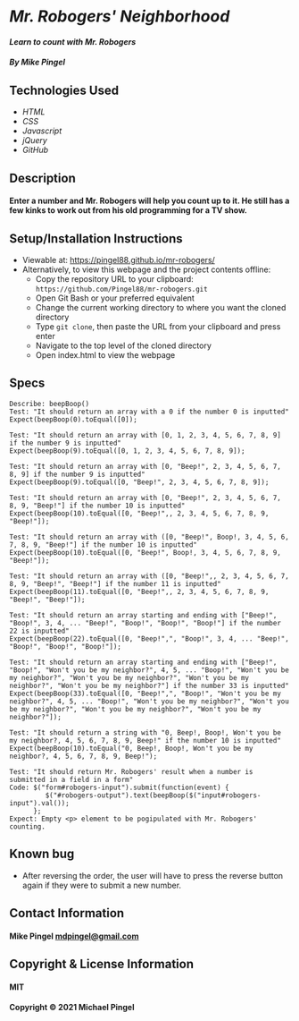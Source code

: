 # _Mr. Robogers' Neighborhood_
#### _Learn to count with Mr. Robogers_
#### _By Mike Pingel_
## Technologies Used
* _HTML_
* _CSS_
* _Javascript_
* _jQuery_
* _GitHub_
## Description
#### Enter a number and Mr. Robogers will help you count up to it. He still has a few kinks to work out from his old programming for a TV show.
## Setup/Installation Instructions
* Viewable at: https://pingel88.github.io/mr-robogers/
* Alternatively, to view this webpage and the project contents offline:
  * Copy the repository URL to your clipboard: `https://github.com/Pingel88/mr-robogers.git`
  * Open Git Bash or your preferred equivalent
  * Change the current working directory to where you want the cloned directory
  * Type `git clone`, then paste the URL from your clipboard and press enter
  * Navigate to the top level of the cloned directory
  * Open index.html to view the webpage
## Specs
```
Describe: beepBoop()
Test: "It should return an array with a 0 if the number 0 is inputted"
Expect(beepBoop(0).toEqual([0]);

Test: "It should return an array with [0, 1, 2, 3, 4, 5, 6, 7, 8, 9] if the number 9 is inputted"
Expect(beepBoop(9).toEqual([0, 1, 2, 3, 4, 5, 6, 7, 8, 9]);

Test: "It should return an array with [0, "Beep!", 2, 3, 4, 5, 6, 7, 8, 9] if the number 9 is inputted"
Expect(beepBoop(9).toEqual([0, "Beep!", 2, 3, 4, 5, 6, 7, 8, 9]);

Test: "It should return an array with [0, "Beep!", 2, 3, 4, 5, 6, 7, 8, 9, "Beep!"] if the number 10 is inputted"
Expect(beepBoop(10).toEqual([0, "Beep!",, 2, 3, 4, 5, 6, 7, 8, 9, "Beep!"]);

Test: "It should return an array with ([0, "Beep!", Boop!, 3, 4, 5, 6, 7, 8, 9, "Beep!"] if the number 10 is inputted"
Expect(beepBoop(10).toEqual([0, "Beep!", Boop!, 3, 4, 5, 6, 7, 8, 9, "Beep!"]);

Test: "It should return an array with ([0, "Beep!",, 2, 3, 4, 5, 6, 7, 8, 9, "Beep!", "Beep!"] if the number 11 is inputted"
Expect(beepBoop(11).toEqual([0, "Beep!",, 2, 3, 4, 5, 6, 7, 8, 9, "Beep!", "Beep!"]);

Test: "It should return an array starting and ending with ["Beep!", "Boop!", 3, 4, ... "Beep!", "Boop!", "Boop!", "Boop!"] if the number 22 is inputted"
Expect(beepBoop(22).toEqual([0, "Beep!",", "Boop!", 3, 4, ... "Beep!", "Boop!", "Boop!", "Boop!"]);

Test: "It should return an array starting and ending with ["Beep!", "Boop!", "Won't you be my neighbor?", 4, 5, ... "Boop!", "Won't you be my neighbor?", "Won't you be my neighbor?", "Won't you be my neighbor?", "Won't you be my neighbor?"] if the number 33 is inputted"
Expect(beepBoop(33).toEqual([0, "Beep!",", "Boop!", "Won't you be my neighbor?", 4, 5, ... "Boop!", "Won't you be my neighbor?", "Won't you be my neighbor?", "Won't you be my neighbor?", "Won't you be my neighbor?"]);

Test: "It should return a string with "0, Beep!, Boop!, Won't you be my neighbor?, 4, 5, 6, 7, 8, 9, Beep!" if the number 10 is inputted"
Expect(beepBoop(10).toEqual("0, Beep!, Boop!, Won't you be my neighbor?, 4, 5, 6, 7, 8, 9, Beep!");

Test: "It should return Mr. Robogers' result when a number is submitted in a field in a form"
Code: $("form#robogers-input").submit(function(event) {
         $("#robogers-output").text(beepBoop($("input#robogers-input").val());
      };
Expect: Empty <p> element to be pogipulated with Mr. Robogers' counting.
```
## Known bug
* After reversing the order, the user will have to press the reverse button again if they were to submit a new number.
## Contact Information
#### Mike Pingel mdpingel@gmail.com
## Copyright & License Information
#### MIT
#### Copyright &copy; 2021 Michael Pingel